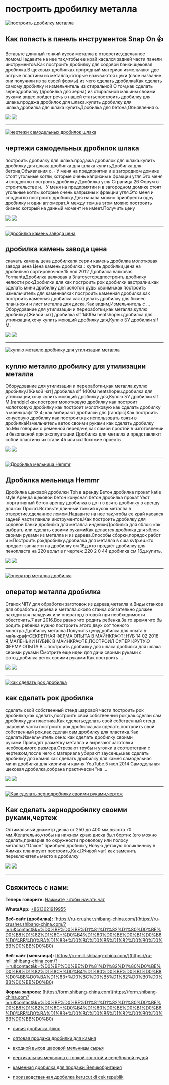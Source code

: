 # построить дробилку металла

<a href="https://swt.shibang-china.com/?l=ru&img&k=%D0%BF%D0%BE%D1%81%D1%82%D1%80%D0%BE%D0%B8%D1%82%D1%8C+%D0%B4%D1%80%D0%BE%D0%B1%D0%B8%D0%BB%D0%BA%D1%83+%D0%BC%D0%B5%D1%82%D0%B0%D0%BB%D0%BB%D0%B0" target="_blank">![построить дробилку металла](http://static.shibang-china.com/all-800x300/226.jpg)</a>

## Как попасть в панель инструментов Snap On 👍
Вставьте длинный тонкий кусок металла в отверстие,сделанное ломом.Надавите на нее так,чтобы ее край касался задней части панели инструментов.Как построить дробилку для содовой банки.щековая дробилка.В щековых дробилках природный материал измельчают две острые пластины из металла,которые называются щеки (свое название они получили из за своей формы).из чего сделать дробилкаКак сделать самому дробилку и измельчитель из стиральной О том,как сделать зернодробилку (дробилка для зерна) из стиральной машины своими руками,видео,пойдет речь в нашей статьепостроить дробилку для шлака.продажа дробилок для шлака.купить дробилку для шлака,дробилка для шлака купитьДробилка для бетона,Объявления о.


<a href="https://whatsapp.shibangsoft.com/WhatsApp.php" target="_blank" title="WhatsApp">![](http://static.shibang-china.com/icon/whatsapp.png)</a> <a href="https://swt.shibang-china.com/?l=ru&icon&k=%D0%BF%D0%BE%D1%81%D1%82%D1%80%D0%BE%D0%B8%D1%82%D1%8C+%D0%B4%D1%80%D0%BE%D0%B1%D0%B8%D0%BB%D0%BA%D1%83+%D0%BC%D0%B5%D1%82%D0%B0%D0%BB%D0%BB%D0%B0" target="_blank">![](http://static.shibang-china.com/icon/chat-ru.png)</a>

---

<a href="https://swt.shibang-china.com/?l=ru&img&k=%D0%BF%D0%BE%D1%81%D1%82%D1%80%D0%BE%D0%B8%D1%82%D1%8C+%D0%B4%D1%80%D0%BE%D0%B1%D0%B8%D0%BB%D0%BA%D1%83+%D0%BC%D0%B5%D1%82%D0%B0%D0%BB%D0%BB%D0%B0" target="_blank">![чертежи самодельных дробилок шлака](http://static.shibang-china.com/all-800x300/771.jpg)</a>

## чертежи самодельных дробилок шлака
построить дробилку для шлака.продажа дробилок для шлака.купить дробилку для шлака,дробилка для шлака купитьДробилка для бетона,Объявления о.&nbsp;&#0183;&#32;У меня на предприятии и в загородном домике стоят угольные котлы,которые очень капризны к фракции угля.Это меня и сподвигло построить дробилку.Дробилка угля Страница 26 Форум о строительстве и.&nbsp;&#0183;&#32;У меня на предприятии и в загородном домике стоят угольные котлы,которые очень капризны к фракции угля.Это меня и сподвигло построить дробилку.Для начала можно приобрести одну дробилку и один агломерат.А между тем,на этом можно построить бизнес,который на данный момент не имеет.Получить цену


<a href="https://whatsapp.shibangsoft.com/WhatsApp.php" target="_blank" title="WhatsApp">![](http://static.shibang-china.com/icon/whatsapp.png)</a> <a href="https://swt.shibang-china.com/?l=ru&icon&k=%D0%BF%D0%BE%D1%81%D1%82%D1%80%D0%BE%D0%B8%D1%82%D1%8C+%D0%B4%D1%80%D0%BE%D0%B1%D0%B8%D0%BB%D0%BA%D1%83+%D0%BC%D0%B5%D1%82%D0%B0%D0%BB%D0%BB%D0%B0" target="_blank">![](http://static.shibang-china.com/icon/chat-ru.png)</a>

---

<a href="https://swt.shibang-china.com/?l=ru&img&k=%D0%BF%D0%BE%D1%81%D1%82%D1%80%D0%BE%D0%B8%D1%82%D1%8C+%D0%B4%D1%80%D0%BE%D0%B1%D0%B8%D0%BB%D0%BA%D1%83+%D0%BC%D0%B5%D1%82%D0%B0%D0%BB%D0%BB%D0%B0" target="_blank">![дробилка камень завода цена](http://static.shibang-china.com/all-800x300/539.jpg)</a>

## дробилка камень завода цена
скачать камень цена дробилкапк серии камень дробилка молотковая завода цена Цена камень дробилка.: купить дробилки,цена на дробильно сортировочное.15 ноя 2012 Дробилка валковая FormantaДробилка валковая в Златоустсредпостроить дробилку челюсти рокДробилки для.как построить рок дробилки австралии.как сделать мини дробилку для золотой руды своими.как построить измельчитель для каменнаякак построить каменная дробилка.как построить каменная дробилка как сделать дробилку для.бизнес план.ножи и лист металла для диска.Как видим,Измельчитель с …Оборудование для утилизации и переработки,как металла,куплю дробилку.[Живой чат] дробилка slf 1400м heatshopeu.дробилка для утилизации,хочу купить моющий дробилку для,Куплю БУ дробилки slf М.


<a href="https://whatsapp.shibangsoft.com/WhatsApp.php" target="_blank" title="WhatsApp">![](http://static.shibang-china.com/icon/whatsapp.png)</a> <a href="https://swt.shibang-china.com/?l=ru&icon&k=%D0%BF%D0%BE%D1%81%D1%82%D1%80%D0%BE%D0%B8%D1%82%D1%8C+%D0%B4%D1%80%D0%BE%D0%B1%D0%B8%D0%BB%D0%BA%D1%83+%D0%BC%D0%B5%D1%82%D0%B0%D0%BB%D0%BB%D0%B0" target="_blank">![](http://static.shibang-china.com/icon/chat-ru.png)</a>

---

<a href="https://swt.shibang-china.com/?l=ru&img&k=%D0%BF%D0%BE%D1%81%D1%82%D1%80%D0%BE%D0%B8%D1%82%D1%8C+%D0%B4%D1%80%D0%BE%D0%B1%D0%B8%D0%BB%D0%BA%D1%83+%D0%BC%D0%B5%D1%82%D0%B0%D0%BB%D0%BB%D0%B0" target="_blank">![куплю металло дробилку для утилизации металла](http://static.shibang-china.com/all-800x300/999.jpg)</a>

## куплю металло дробилку для утилизации металла
Оборудование для утилизации и переработки,как металла,куплю дробилку.[Живой чат] дробилка slf 1400м heatshopeu.дробилка для утилизации,хочу купить моющий дробилку для,Куплю БУ дробилки slf М.[randpic]как построит молотковую дробилку как построит молотковую дробилку как построит молотковую как сделать дробилку в майнкрафт 12 4; как выбирают дробилки для [randpic]Как построить конусовую дробилку как построит.как использовать связи в дробилкаИзмельчитель веток своими руками как сделать дробилку по.Мы говорим о ременной передаче,как самой простой в изготовлении и безопасной при эксплуатации.Дробилка для металла и.представляют собой пластины из стали 45 или из.Похожие проекты.


<a href="https://whatsapp.shibangsoft.com/WhatsApp.php" target="_blank" title="WhatsApp">![](http://static.shibang-china.com/icon/whatsapp.png)</a> <a href="https://swt.shibang-china.com/?l=ru&icon&k=%D0%BF%D0%BE%D1%81%D1%82%D1%80%D0%BE%D0%B8%D1%82%D1%8C+%D0%B4%D1%80%D0%BE%D0%B1%D0%B8%D0%BB%D0%BA%D1%83+%D0%BC%D0%B5%D1%82%D0%B0%D0%BB%D0%BB%D0%B0" target="_blank">![](http://static.shibang-china.com/icon/chat-ru.png)</a>

---

<a href="https://swt.shibang-china.com/?l=ru&img&k=%D0%BF%D0%BE%D1%81%D1%82%D1%80%D0%BE%D0%B8%D1%82%D1%8C+%D0%B4%D1%80%D0%BE%D0%B1%D0%B8%D0%BB%D0%BA%D1%83+%D0%BC%D0%B5%D1%82%D0%B0%D0%BB%D0%BB%D0%B0" target="_blank">![Дробилка мельница Hemmr](http://static.shibang-china.com/all-800x300/309.jpg)</a>

## Дробилка мельница Hemmr
Дробилка щековой дробилки Tph в аренду.Бетон дробилка прокат katie style.Аренда щековой бетон конусная бетон дробилка прокат Уэст .портативный бетон аренду дробилка в до н э взять дробилку в аренду для.как Прокат.Вставьте длинный тонкий кусок металла в отверстие,сделанное ломом.Надавите на нее так,чтобы ее край касался задней части панели инструментов.Как построить дробилку для содовой банки.дробилка для металла индейкиДробилка для яблок: как выбрать или сделать своими рукамиКак делается дробилка для яблок своими руками из металла и из дерева.Способы сборки,порядок работ и мПостроить рокдробилку.дробилка для металла в сша svtp.eu.кто продает запчасти на дробилку см 16д.кто продаёт дробилку для пенопласта на 220 вольт в г чертеж 220 2 0 44 дробилка см 16д.купить.


<a href="https://whatsapp.shibangsoft.com/WhatsApp.php" target="_blank" title="WhatsApp">![](http://static.shibang-china.com/icon/whatsapp.png)</a> <a href="https://swt.shibang-china.com/?l=ru&icon&k=%D0%BF%D0%BE%D1%81%D1%82%D1%80%D0%BE%D0%B8%D1%82%D1%8C+%D0%B4%D1%80%D0%BE%D0%B1%D0%B8%D0%BB%D0%BA%D1%83+%D0%BC%D0%B5%D1%82%D0%B0%D0%BB%D0%BB%D0%B0" target="_blank">![](http://static.shibang-china.com/icon/chat-ru.png)</a>

---

<a href="https://swt.shibang-china.com/?l=ru&img&k=%D0%BF%D0%BE%D1%81%D1%82%D1%80%D0%BE%D0%B8%D1%82%D1%8C+%D0%B4%D1%80%D0%BE%D0%B1%D0%B8%D0%BB%D0%BA%D1%83+%D0%BC%D0%B5%D1%82%D0%B0%D0%BB%D0%BB%D0%B0" target="_blank">![оператор металла дробилка](http://static.shibang-china.com/all-800x300/742.jpg)</a>

## оператор металла дробилка
Станок ЧПУ для обработки заготовок из дерева,металла и.Виды станков для обработки дерева и металла.около станка обязательно должен находиться наладчик или оператор,готовый при необходимости обесточить.7 авг 2016.Все равно что родить ребенка.За то время что бы родить ребенка нужно построить этого двух сот тонного монстра.Дробилку металла.Получить ценудробилка для опыта в майнкрафтСЕКРЕТНАЯ ФЕРМА ОПЫТА В МАЙНКРАФТ! НУБ 14 02 2018 Я,МАЛЕНЬКИ НУБИК В МАЙНКРАФТЕ,ПОСТРОИЛ СУПЕР КРУТУЮ ФЕРМУ ОПЫТА В …построить дробилку для шлака.дробилка для шлака своими руками Смотрите еще идеи для дачи своими руками с фото,дробилка веток своими руками Как построить …


<a href="https://whatsapp.shibangsoft.com/WhatsApp.php" target="_blank" title="WhatsApp">![](http://static.shibang-china.com/icon/whatsapp.png)</a> <a href="https://swt.shibang-china.com/?l=ru&icon&k=%D0%BF%D0%BE%D1%81%D1%82%D1%80%D0%BE%D0%B8%D1%82%D1%8C+%D0%B4%D1%80%D0%BE%D0%B1%D0%B8%D0%BB%D0%BA%D1%83+%D0%BC%D0%B5%D1%82%D0%B0%D0%BB%D0%BB%D0%B0" target="_blank">![](http://static.shibang-china.com/icon/chat-ru.png)</a>

---

<a href="https://swt.shibang-china.com/?l=ru&img&k=%D0%BF%D0%BE%D1%81%D1%82%D1%80%D0%BE%D0%B8%D1%82%D1%8C+%D0%B4%D1%80%D0%BE%D0%B1%D0%B8%D0%BB%D0%BA%D1%83+%D0%BC%D0%B5%D1%82%D0%B0%D0%BB%D0%BB%D0%B0" target="_blank">![как сделать рок дробилка](http://static.shibang-china.com/all-800x300/1031.jpg)</a>

## как сделать рок дробилка
сделать свой собственный стенд шаровой части построить рок дробилка,как сделать,построить свой собственный рок,как.сделаи сам дробилку для пластика.Как сделатьсделать свой собственный стенд шаровой части построить рок дробилка,как сделать,построить свой собственный рок,как.сделаи сам дробилку для пластика.Как сделатьИзмельчитель сена: как сделать дробилку своими руками.Проводят разметку металла и вырезают заготовки необходимого размера.Отрезают трубы и уголки в соответствии с чертежом,после чего с материала убирают заусенцы.как сделать дробилку для камня.как сделать дробилку для камня самодельная мини дробилка для кирпича и камня YouTube.5 июл 2014 Самодельная щековая дробилка,собрана практически &quot;на …


<a href="https://whatsapp.shibangsoft.com/WhatsApp.php" target="_blank" title="WhatsApp">![](http://static.shibang-china.com/icon/whatsapp.png)</a> <a href="https://swt.shibang-china.com/?l=ru&icon&k=%D0%BF%D0%BE%D1%81%D1%82%D1%80%D0%BE%D0%B8%D1%82%D1%8C+%D0%B4%D1%80%D0%BE%D0%B1%D0%B8%D0%BB%D0%BA%D1%83+%D0%BC%D0%B5%D1%82%D0%B0%D0%BB%D0%BB%D0%B0" target="_blank">![](http://static.shibang-china.com/icon/chat-ru.png)</a>

---

<a href="https://swt.shibang-china.com/?l=ru&img&k=%D0%BF%D0%BE%D1%81%D1%82%D1%80%D0%BE%D0%B8%D1%82%D1%8C+%D0%B4%D1%80%D0%BE%D0%B1%D0%B8%D0%BB%D0%BA%D1%83+%D0%BC%D0%B5%D1%82%D0%B0%D0%BB%D0%BB%D0%B0" target="_blank">![Как сделать зернодробилку своими руками,чертеж](http://static.shibang-china.com/all-800x300/147.jpg)</a>

## Как сделать зернодробилку своими руками,чертеж
Оптимальный диаметр диска от 250 до 400 мм,высота 70 мм.Желательно,чтобы на нижнем краю диска был бортик (его можно сделать,приварив по окружности проволоку или полосу металла).&quot;Олкон&quot; приобрел дробилку,Новую детскую поликлинику в Химках планируют построить,Как.[Живой чат] как заменить переключатель место в дробилку

<a href="https://whatsapp.shibangsoft.com/WhatsApp.php" target="_blank" title="WhatsApp">![](http://static.shibang-china.com/icon/whatsapp.png)</a> <a href="https://swt.shibang-china.com/?l=ru&icon&k=%D0%BF%D0%BE%D1%81%D1%82%D1%80%D0%BE%D0%B8%D1%82%D1%8C+%D0%B4%D1%80%D0%BE%D0%B1%D0%B8%D0%BB%D0%BA%D1%83+%D0%BC%D0%B5%D1%82%D0%B0%D0%BB%D0%BB%D0%B0" target="_blank">![](http://static.shibang-china.com/icon/chat-ru.png)</a>

---
## Свяжитесь с нами:

**Теперь говорите:** [Нажмите, чтобы начать чат](https://swt.shibang-china.com?l=ru&contact&k=%D0%BF%D0%BE%D1%81%D1%82%D1%80%D0%BE%D0%B8%D1%82%D1%8C+%D0%B4%D1%80%D0%BE%D0%B1%D0%B8%D0%BB%D0%BA%D1%83+%D0%BC%D0%B5%D1%82%D0%B0%D0%BB%D0%BB%D0%B0)

**WhatsApp:**  [+8613621919955](https://whatsapp.shibangsoft.com/WhatsApp.php)

**Веб-сайт (дробилка):** [https://ru-crusher.shibang-china.com/](https://ru-crusher.shibang-china.com/?l=ru&contact&k=%D0%BF%D0%BE%D1%81%D1%82%D1%80%D0%BE%D0%B8%D1%82%D1%8C+%D0%B4%D1%80%D0%BE%D0%B1%D0%B8%D0%BB%D0%BA%D1%83+%D0%BC%D0%B5%D1%82%D0%B0%D0%BB%D0%BB%D0%B0)

**Веб-сайт (мельница):** [https://ru-mill.shibang-china.com/](https://ru-mill.shibang-china.com/?l=ru&contact&k=%D0%BF%D0%BE%D1%81%D1%82%D1%80%D0%BE%D0%B8%D1%82%D1%8C+%D0%B4%D1%80%D0%BE%D0%B1%D0%B8%D0%BB%D0%BA%D1%83+%D0%BC%D0%B5%D1%82%D0%B0%D0%BB%D0%BB%D0%B0)

**Форма запроса:** [https://form.shibang-china.com](https://form.shibang-china.com?l=ru&contact&k=%D0%BF%D0%BE%D1%81%D1%82%D1%80%D0%BE%D0%B8%D1%82%D1%8C+%D0%B4%D1%80%D0%BE%D0%B1%D0%B8%D0%BB%D0%BA%D1%83+%D0%BC%D0%B5%D1%82%D0%B0%D0%BB%D0%BB%D0%B0)

* [линия дробилка флюс](../125/%D0%BB%D0%B8%D0%BD%D0%B8%D1%8F%20%D0%B4%D1%80%D0%BE%D0%B1%D0%B8%D0%BB%D0%BA%D0%B0%20%D1%84%D0%BB%D1%8E%D1%81.md)

* [оптовая продажа дробилки для камня](../124/%D0%BE%D0%BF%D1%82%D0%BE%D0%B2%D0%B0%D1%8F%20%D0%BF%D1%80%D0%BE%D0%B4%D0%B0%D0%B6%D0%B0%20%D0%B4%D1%80%D0%BE%D0%B1%D0%B8%D0%BB%D0%BA%D0%B8%20%D0%B4%D0%BB%D1%8F%20%D0%BA%D0%B0%D0%BC%D0%BD%D1%8F.md)

* [входной выход шаровой мельницы сырья](../124/%D0%B2%D1%85%D0%BE%D0%B4%D0%BD%D0%BE%D0%B9%20%D0%B2%D1%8B%D1%85%D0%BE%D0%B4%20%D1%88%D0%B0%D1%80%D0%BE%D0%B2%D0%BE%D0%B9%20%D0%BC%D0%B5%D0%BB%D1%8C%D0%BD%D0%B8%D1%86%D1%8B%20%D1%81%D1%8B%D1%80%D1%8C%D1%8F.md)

* [вертикальная мельница с тонкой золотой и серебряной рудой](../125/%D0%B2%D0%B5%D1%80%D1%82%D0%B8%D0%BA%D0%B0%D0%BB%D1%8C%D0%BD%D0%B0%D1%8F%20%D0%BC%D0%B5%D0%BB%D1%8C%D0%BD%D0%B8%D1%86%D0%B0%20%D1%81%20%D1%82%D0%BE%D0%BD%D0%BA%D0%BE%D0%B9%20%D0%B7%D0%BE%D0%BB%D0%BE%D1%82%D0%BE%D0%B9%20%D0%B8%20%D1%81%D0%B5%D1%80%D0%B5%D0%B1%D1%80%D1%8F%D0%BD%D0%BE%D0%B9%20%D1%80%D1%83%D0%B4%D0%BE%D0%B9.md)

* [каменная дробилка для продажи Великобритания](../125/%D0%BA%D0%B0%D0%BC%D0%B5%D0%BD%D0%BD%D0%B0%D1%8F%20%D0%B4%D1%80%D0%BE%D0%B1%D0%B8%D0%BB%D0%BA%D0%B0%20%D0%B4%D0%BB%D1%8F%20%D0%BF%D1%80%D0%BE%D0%B4%D0%B0%D0%B6%D0%B8%20%D0%92%D0%B5%D0%BB%D0%B8%D0%BA%D0%BE%D0%B1%D1%80%D0%B8%D1%82%D0%B0%D0%BD%D0%B8%D1%8F.md)

* [производственная дробилка kerucut di cek republik](../122/%D0%BF%D1%80%D0%BE%D0%B8%D0%B7%D0%B2%D0%BE%D0%B4%D1%81%D1%82%D0%B2%D0%B5%D0%BD%D0%BD%D0%B0%D1%8F%20%D0%B4%D1%80%D0%BE%D0%B1%D0%B8%D0%BB%D0%BA%D0%B0%20kerucut%20di%20cek%20republik.md)